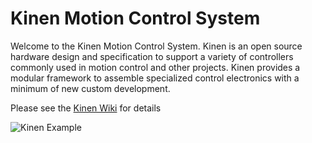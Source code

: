 Kinen Motion Control System
===
Welcome to the Kinen Motion Control System. Kinen is an open source hardware design and specification to support a variety of controllers commonly used in motion control and other projects. Kinen provides a modular framework to assemble specialized control electronics with a minimum of new custom development.

Please see the 
[Kinen Wiki](https://github.com/kinen/kinen/wiki) for details 

![Kinen Example](https://dl.dropbox.com/u/45988398/OCB_example_001.jpg)